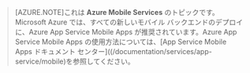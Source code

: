 >[AZURE.NOTE]これは **Azure Mobile Services** のトピックです。Microsoft Azure では、すべての新しいモバイル バックエンドのデプロイに、Azure App Service Mobile Apps が推奨されています。Azure App Service Mobile Apps の使用方法については、[App Service Mobile Apps ドキュメント センター]((/documentation/services/app-service/mobile)を参照してください。

<!---HONumber=AcomDC_1203_2015-->